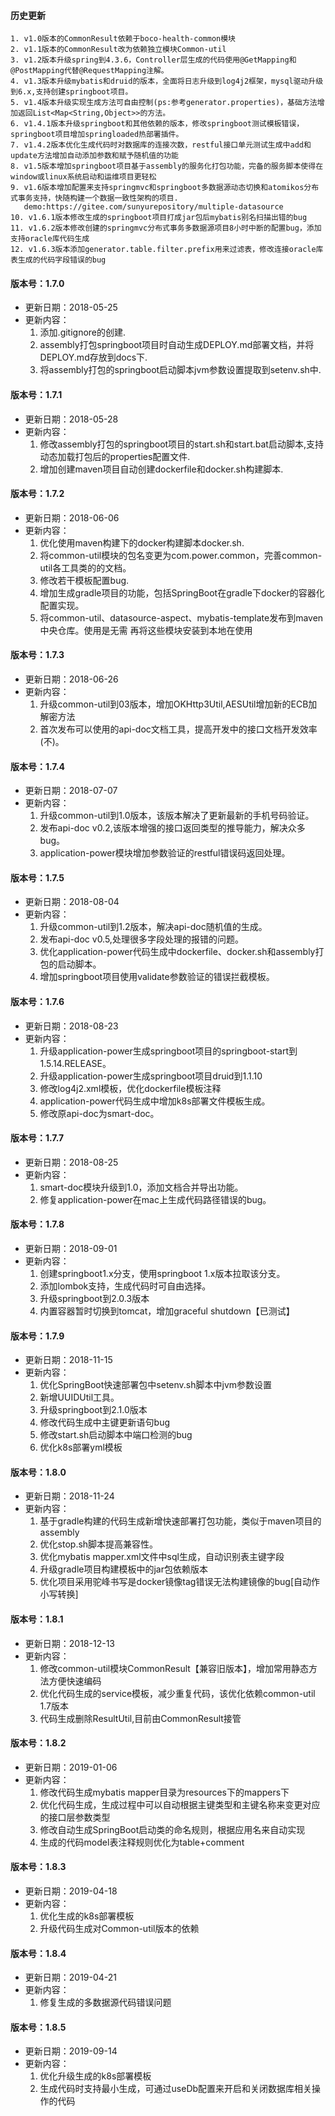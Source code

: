 #### 历史更新
    1. v1.0版本的CommonResult依赖于boco-health-common模块
    2. v1.1版本的CommonResult改为依赖独立模块Common-util
    3. v1.2版本升级spring到4.3.6，Controller层生成的代码使用@GetMapping和@PostMapping代替@RequestMapping注解。
    4. v1.3版本升级mybatis和druid的版本，全面将日志升级到log4j2框架，mysql驱动升级到6.x,支持创建springboot项目。
    5. v1.4版本升级实现生成方法可自由控制(ps:参考generator.properties)，基础方法增加返回List<Map<String,Object>>的方法。
    6. v1.4.1版本升级springboot和其他依赖的版本，修改springboot测试模板错误，springboot项目增加springloaded热部署插件。
    7. v1.4.2版本优化生成代码时对数据库的连接次数，restful接口单元测试生成中add和update方法增加自动添加参数和赋予随机值的功能
    8. v1.5版本增加springboot项目基于assembly的服务化打包功能，完备的服务脚本使得在window或linux系统启动和运维项目更轻松
    9. v1.6版本增加配置来支持springmvc和springboot多数据源动态切换和atomikos分布式事务支持，快随构建一个数据一致性架构的项目.
       demo:https://gitee.com/sunyurepository/multiple-datasource
    10. v1.6.1版本修改生成的springboot项目打成jar包后mybatis别名扫描出错的bug
    11. v1.6.2版本修改创建的springmvc分布式事务多数据源项目8小时中断的配置bug，添加支持oracle库代码生成
    12. v1.6.3版本添加generator.table.filter.prefix用来过滤表，修改连接oracle库表生成的代码字段错误的bug

#### 版本号：1.7.0  
- 更新日期：2018-05-25  
- 更新内容：
	1. 添加.gitignore的创建.
	2. assembly打包springboot项目时自动生成DEPLOY.md部署文档，并将DEPLOY.md存放到docs下.
	3. 将assembly打包的springboot启动脚本jvm参数设置提取到setenv.sh中.
#### 版本号：1.7.1  
- 更新日期：2018-05-28 
- 更新内容：
	1. 修改assembly打包的springboot项目的start.sh和start.bat启动脚本,支持动态加载打包后的properties配置文件.
	2. 增加创建maven项目自动创建dockerfile和docker.sh构建脚本.
#### 版本号：1.7.2
- 更新日期：2018-06-06
- 更新内容：
	1. 优化使用maven构建下的docker构建脚本docker.sh.
	2. 将common-util模块的包名变更为com.power.common，完善common-util各工具类的的文档。
	3. 修改若干模板配置bug.
	4. 增加生成gradle项目的功能，包括SpringBoot在gradle下docker的容器化配置实现。
	5. 将common-util、datasource-aspect、mybatis-template发布到maven中央仓库。使用是无需
	再将这些模块安装到本地在使用
#### 版本号：1.7.3
- 更新日期：2018-06-26
- 更新内容：
	1. 升级common-util到03版本，增加OKHttp3Util,AESUtil增加新的ECB加解密方法
	2. 首次发布可以使用的api-doc文档工具，提高开发中的接口文档开发效率(不)。
#### 版本号：1.7.4
- 更新日期：2018-07-07
- 更新内容：
	1. 升级common-util到1.0版本，该版本解决了更新最新的手机号码验证。
	2. 发布api-doc v0.2,该版本增强的接口返回类型的推导能力，解决众多bug。
	3. application-power模块增加参数验证的restful错误码返回处理。
#### 版本号：1.7.5
- 更新日期：2018-08-04
- 更新内容：
	1. 升级common-util到1.2版本，解决api-doc随机值的生成。
	2. 发布api-doc v0.5,处理很多字段处理的报错的问题。
	3. 优化application-power代码生成中dockerfile、docker.sh和assembly打包的启动脚本。
	4. 增加springboot项目使用validate参数验证的错误拦截模板。	
#### 版本号：1.7.6
- 更新日期：2018-08-23
- 更新内容：
	1. 升级application-power生成springboot项目的springboot-start到1.5.14.RELEASE。
	2. 升级application-power生成springboot项目druid到1.1.10
	3. 修改log4j2.xml模板，优化dockerfile模板注释
	4. application-power代码生成中增加k8s部署文件模板生成。
	5. 修改原api-doc为smart-doc。
#### 版本号：1.7.7
- 更新日期：2018-08-25
- 更新内容：
	1. smart-doc模块升级到1.0，添加文档合并导出功能。
	2. 修复application-power在mac上生成代码路径错误的bug。
#### 版本号：1.7.8
- 更新日期：2018-09-01
- 更新内容：
	1. 创建springboot1.x分支，使用springboot 1.x版本拉取该分支。
	2. 添加lombok支持，生成代码时可自由选择。
	3. 升级springboot到2.0.3版本
	4. 内置容器暂时切换到tomcat，增加graceful shutdown【已测试】
#### 版本号：1.7.9
- 更新日期：2018-11-15
- 更新内容：
	1. 优化SpringBoot快速部署包中setenv.sh脚本中jvm参数设置
	2. 新增UUIDUtil工具。
	3. 升级springboot到2.1.0版本
	4. 修改代码生成中主键更新语句bug
	5. 修改start.sh启动脚本中端口检测的bug
	6. 优化k8s部署yml模板
#### 版本号：1.8.0
- 更新日期：2018-11-24
- 更新内容：
	1. 基于gradle构建的代码生成新增快速部署打包功能，类似于maven项目的assembly
	2. 优化stop.sh脚本提高兼容性。
	3. 优化mybatis mapper.xml文件中sql生成，自动识别表主键字段
	4. 升级gradle项目构建模板中的jar包依赖版本
	5. 优化项目采用驼峰书写是docker镜像tag错误无法构建镜像的bug[自动作小写转换]
#### 版本号：1.8.1
- 更新日期：2018-12-13
- 更新内容：
	1. 修改common-util模块CommonResult【兼容旧版本】，增加常用静态方法方便快速编码
	2. 优化代码生成的service模板，减少重复代码，该优化依赖common-util 1.7版本
	3. 代码生成删除ResultUtil,目前由CommonResult接管
#### 版本号：1.8.2
- 更新日期：2019-01-06
- 更新内容：
	1. 修改代码生成mybatis mapper目录为resources下的mappers下
	2. 优化代码生成，生成过程中可以自动根据主键类型和主键名称来变更对应的接口层参数类型
	3. 修改自动生成SpringBoot启动类的命名规则，根据应用名来自动实现
	4. 生成的代码model表注释规则优化为table+comment
#### 版本号：1.8.3
- 更新日期：2019-04-18
- 更新内容：
	1. 优化生成的k8s部署模板
	2. 升级代码生成对Common-util版本的依赖
#### 版本号：1.8.4
- 更新日期：2019-04-21
- 更新内容：
	1. 修复生成的多数据源代码错误问题
#### 版本号：1.8.5
- 更新日期：2019-09-14
- 更新内容：
	1. 优化升级生成的k8s部署模板
	2. 生成代码时支持最小生成，可通过useDb配置来开启和关闭数据库相关操作的代码